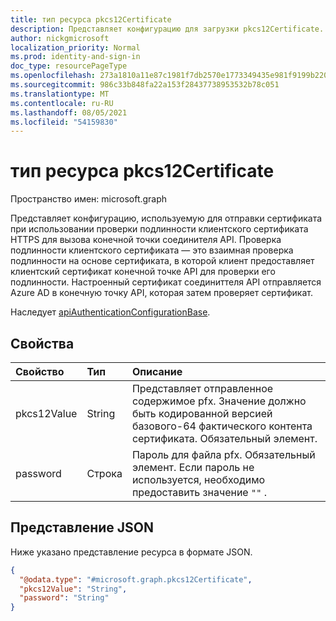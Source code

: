 ```yaml
---
title: тип ресурса pkcs12Certificate
description: Представляет конфигурацию для загрузки pkcs12Certificate.
author: nickgmicrosoft
localization_priority: Normal
ms.prod: identity-and-sign-in
doc_type: resourcePageType
ms.openlocfilehash: 273a1810a11e87c1981f7db2570e1773349435e981f9199b22017a35ced5b6e3
ms.sourcegitcommit: 986c33b848fa22a153f28437738953532b78c051
ms.translationtype: MT
ms.contentlocale: ru-RU
ms.lasthandoff: 08/05/2021
ms.locfileid: "54159830"
---
```

# <a name="pkcs12certificate-resource-type"></a>тип ресурса pkcs12Certificate

Пространство имен: microsoft.graph

Представляет конфигурацию, используемую для отправки сертификата при использовании проверки подлинности клиентского сертификата HTTPS для вызова конечной точки соединителя API. Проверка подлинности клиентского сертификата — это взаимная проверка подлинности на основе сертификата, в которой клиент предоставляет клиентский сертификат конечной точке API для проверки его подлинности. Настроенный сертификат соединиттеля API отправляется Azure AD в конечную точку API, которая затем проверяет сертификат.

Наследует [apiAuthenticationConfigurationBase](../resources/apiauthenticationconfigurationbase.md).

## <a name="properties"></a>Свойства

|Свойство|Тип|Описание|
|:---|:---|:---|
|pkcs12Value|String| Представляет отправленное содержимое pfx. Значение должно быть кодированной версией базового-64 фактического контента сертификата. Обязательный элемент.|
|password|Строка| Пароль для файла pfx. Обязательный элемент. Если пароль не используется, необходимо предоставить значение `""` .|

## <a name="json-representation"></a>Представление JSON

Ниже указано представление ресурса в формате JSON.
<!-- {
  "blockType": "resource",
  "@odata.type": "microsoft.graph.pkcs12Certificate"
}
-->

``` json
{
  "@odata.type": "#microsoft.graph.pkcs12Certificate",
  "pkcs12Value": "String",
  "password": "String"
}
```
